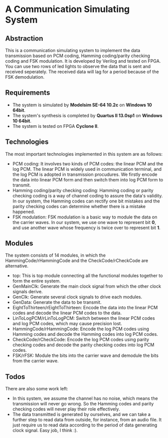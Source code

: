 # A Communication Simulating System 

## Abstraction
This is a communication simulating system  to implement the data transmission based on PCM coding, Hamming coding/parity checking coding and FSK modulation. It is developed by Verilog and tested on FPGA. You can use two rows of led lights to observe the data that is sent and received seperately. The received data will lag for a period because of the FSK demodulation. 

## Requirements
- The system is simulated by **Modelsim SE-64 10.2c** on **Windows 10 64bit**.
- The system's synthesis is completed by **Quartus II 13.0sp1** on **Windows 10 64bit**.
- The system is tested on FPGA **Cyclone II**.

## Technologies
The most important technologies implemented in this system are as follows:
- PCM coding: It involves two kinds of PCM codes: the linear PCM and the log PCM. The linear PCM is widely used in communication terminal, and the log PCM is adopted in transmission procudures. We firstly encode the data into linear PCM form and then switch them into log PCM form to transmit.
- Hamming coding/parity checking coding: Hamming coding or parity checking coding is a way of channel coding to assure the data's validity. In our system, the Hamming codes can rectify one bit mistakes and the parity checking codes can determine whether there is a mistake happened.
- FSK modulation: FSK modulation is a basic way to module the data on the carrier waves. In our system, we use one wave to represent bit **0**, and use another wave whose frequency is twice over to represent bit **1**. 

## Modules
The system consists of 14 modules, in which the HammingCode/rHammingCode and the CheckCode/rCheckCode are alternative.
- top: This is top module connecting all the functional modules together to form the entire system. 
- GenMainClk: Generate the main clock signal from which the other clock signals derive.
- GenClk: Generate several clock signals to drive each modules.
- GenData: Generate the data to be transmit.
- EightToThirteen/rEightToThirteen: Encode the data into the linear PCM codes and decode the linear PCM codes to the data.
- LinToLogPCM/rLinToLogPCM: Switch between the linear PCM codes and log PCM codes, which may cause precision lost.
- HammingCode/rHammingCode: Encode the log PCM codes using Hamming codes and decode the Hamming codes into log PCM codes.
- CheckCode/rCheckCode: Encode the log PCM codes using parity checking codes and decode the parity checking codes into log PCM codes.
- FSK/rFSK: Module the bits into the carrier wave and demodule the bits from the carrier wave.

## Todos
There are also some work left:
- In this system, we assume the channel has no noise, which means the transmission will never go wrong. So the Hamming codes and parity checking codes will never play their role effectively. 
- The data transmitted is generated by ourselves, and we can take a further step to read data from outside, for instance, from an audio file. It just require us to read data according to the period of data generating clock signal. Easy job, I think :).
